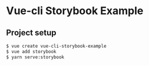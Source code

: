 # Vue-cli Storybook Example

## Project setup
```bash
$ vue create vue-cli-storybook-example
$ vue add storybook
$ yarn serve:storybook
```
